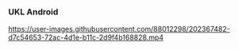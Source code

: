 ### UKL Android



https://user-images.githubusercontent.com/88012298/202367482-d7c54653-72ac-4d1e-b11c-2d9f4b168828.mp4


